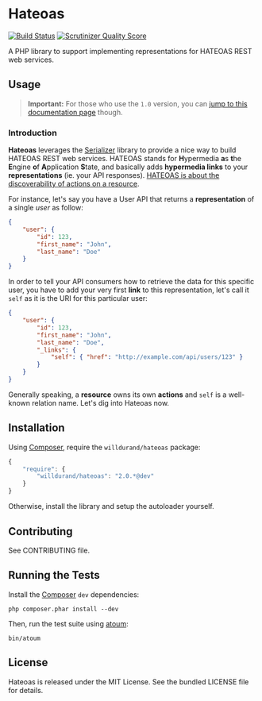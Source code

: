 Hateoas
=======

[![Build
Status](https://secure.travis-ci.org/willdurand/Hateoas.png)](http://travis-ci.org/willdurand/Hateoas)
[![Scrutinizer Quality
Score](https://scrutinizer-ci.com/g/willdurand/Hateoas/badges/quality-score.png)](https://scrutinizer-ci.com/g/willdurand/Hateoas/)

A PHP library to support implementing representations for HATEOAS REST web services.


Usage
-----

> **Important:** For those who use the `1.0` version, you can [jump to this
> documentation
> page](https://github.com/willdurand/Hateoas/blob/1.0/README.md#readme) though.

### Introduction

**Hateoas** leverages the [Serializer](github.com/schmittjoh/serializer) library
to provide a nice way to build HATEOAS REST web services. HATEOAS stands for
**H**ypermedia **a**s **t**he **E**ngine **o**f **A**pplication **S**tate, and
basically adds **hypermedia links** to your **representations** (ie. your API
responses). [HATEOAS is about the discoverability of actions on a
resource](http://timelessrepo.com/haters-gonna-hateoas).

For instance, let's say you have a User API that returns a **representation** of
a single _user_ as follow:

```json
{
    "user": {
        "id": 123,
        "first_name": "John",
        "last_name": "Doe"
    }
}
```

In order to tell your API consumers how to retrieve the data for this specific
user, you have to add your very first **link** to this representation, let's
call it `self` as it is the URI for this particular user:

```json
{
    "user": {
        "id": 123,
        "first_name": "John",
        "last_name": "Doe",
        "_links": {
            "self": { "href": "http://example.com/api/users/123" }
        }
    }
}
```

Generally speaking, a **resource** owns its own **actions** and `self` is a
well-known relation name. Let's dig into Hateoas now.


Installation
------------

Using [Composer](http://getcomposer.org/), require the `willdurand/hateoas`
package:

``` javascript
{
    "require": {
        "willdurand/hateoas": "2.0.*@dev"
    }
}
```

Otherwise, install the library and setup the autoloader yourself.


Contributing
------------

See CONTRIBUTING file.


Running the Tests
-----------------

Install the [Composer](http://getcomposer.org/) `dev` dependencies:

    php composer.phar install --dev

Then, run the test suite using [atoum](http://www.atoum.org/):

    bin/atoum


License
-------

Hateoas is released under the MIT License. See the bundled LICENSE file for
details.

